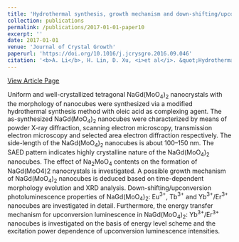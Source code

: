 ```yaml
---
title: 'Hydrothermal synthesis, growth mechanism and down-shifting/upconversion photoluminescence of single crystal NaGd(MoO$_4$)$_2$ nanocubes doped with Eu$^{3+}$, Tb$^{3+}$ and Yb$^{3+}$/Er$^{3+}$'
collection: publications
permalink: /publications/2017-01-01-paper10
excerpt: ''
date: 2017-01-01
venue: 'Journal of Crystal Growth'
paperurl: 'https://doi.org/10.1016/j.jcrysgro.2016.09.046'
citation: '<b>A. Li</b>, H. Lin, D. Xu, <i>et al</i>. &quot;Hydrothermal synthesis, growth mechanism and down-shifting/upconversion photoluminescence of single crystal NaGd(MoO$_4$)$_2$ nanocubes doped with Eu$^{3+}$, Tb$^{3+}$ and Yb$^{3+}$/Er$^{3+}$&quot;, <i>Journal of Crystal Growth</i>, 2017, 468: 149-154.'
---
```

[View Article Page](https://www.sciencedirect.com/science/article/pii/S0022024816305498)

Uniform and well-crystallized tetragonal NaGd(MoO$_4$)$_2$ nanocrystals with the morphology of nanocubes were synthesized via a modified hydrothermal synthesis method with oleic acid as complexing agent. The as-synthesized NaGd(MoO$_4$)$_2$ nanocubes were characterized by means of powder X-ray diffraction, scanning electron microscopy, transmission electron microscopy and selected area electron diffraction respectively. The side-length of the NaGd(MoO$_4$)$_2$ nanocubes is about 100–150 nm. The SAED pattern indicates highly crystalline nature of the NaGd(MoO$_4$)$_2$ nanocubes. The effect of Na$_2$MoO$_4$ contents on the formation of NaGd(MoO4)2 nanocrystals is investigated. A possible growth mechanism of NaGd(MoO$_4$)$_2$ nanocubes is deduced based on time-dependent morphology evolution and XRD analysis. Down-shifting/upconversion photoluminescence properties of NaGd(MoO$_4$)$_2$: Eu$^{3+}$, Tb$^{3+}$ and Yb$^{3+}$/Er$^{3+}$ nanocubes are investigated in detail. Furthermore, the energy transfer mechanism for upconversion luminescence in NaGd(MoO$_4$)$_2$: Yb$^{3+}$/Er$^{3+}$ nanocubes is investigated on the basis of energy level scheme and the excitation power dependence of upconversion luminescence intensities.

